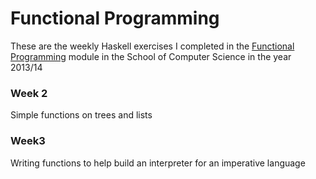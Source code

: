 # Functional Programming

These are the weekly Haskell exercises I completed in the [Functional Programming](http://www.cs.bham.ac.uk/internal/modules/2013/25344/) module in the School of Computer Science in the year 2013/14  

### Week 2
Simple functions on trees and lists  

### Week3  
Writing functions to help build an interpreter for an imperative language


